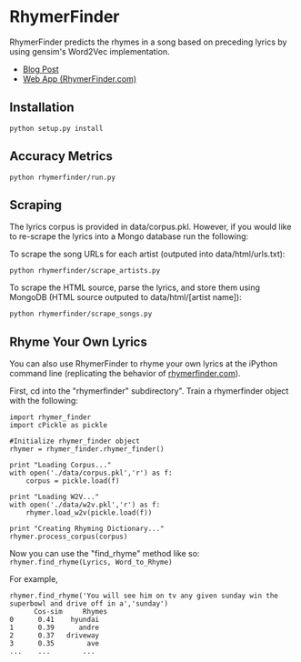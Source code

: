# RhymerFinder
RhymerFinder predicts the rhymes in a song based on preceding lyrics by using gensim's Word2Vec implementation.

* [Blog Post](http://johnchuckcase.com/rhymerfinder/) 
* [Web App (RhymerFinder.com)](http://rhymerfinder.com/)

## Installation
`python setup.py install`

## Accuracy Metrics
`python rhymerfinder/run.py`

## Scraping
The lyrics corpus is provided in data/corpus.pkl.
However, if you would like to re-scrape the lyrics into a Mongo database run the following:

To scrape the song URLs for each artist (outputed into data/html/urls.txt):

```python rhymerfinder/scrape_artists.py```

To scrape the HTML source, parse the lyrics, and store them using MongoDB (HTML source outputed to data/html/[artist name]):

```python rhymerfinder/scrape_songs.py```

## Rhyme Your Own Lyrics
You can also use RhymerFinder to rhyme your own lyrics at the iPython command line (replicating the behavior of [rhymerfinder.com](https://www.rhymerfinder.com)).

First, cd into the "rhymerfinder" subdirectory". Train a rhymerfinder object with the following:
```
import rhymer_finder
import cPickle as pickle

#Initialize rhymer_finder object
rhymer = rhymer_finder.rhymer_finder()

print "Loading Corpus..."
with open('./data/corpus.pkl','r') as f:
    corpus = pickle.load(f)

print "Loading W2V..."
with open('./data/w2v.pkl','r') as f:
    rhymer.load_w2v(pickle.load(f))

print "Creating Rhyming Dictionary..."
rhymer.process_corpus(corpus)
```
Now you can use the "find_rhyme" method like so:
```rhymer.find_rhyme(Lyrics, Word_to_Rhyme)```

For example,
```
rhymer.find_rhyme('You will see him on tv any given sunday win the superbowl and drive off in a','sunday')
      Cos-sim     Rhymes
0      0.41    hyundai
1      0.39      andre
2      0.37   driveway
3      0.35        ave
...    ...        ...
```
